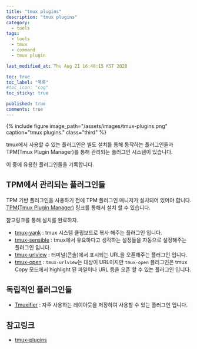 ```yaml
---
title: "tmux plugins"
description: "tmux plugins"
category:
  - tools
tags:
  - tools
  - tmux
  - command
  - tmux plugin

last_modified_at: Thu Aug 21 16:48:15 KST 2020

toc: true
toc_label: "목록"
#toc_icon: "cog"
toc_sticky: true

published: true
comments: true
---
```


{% include figure image_path="/assets/images/tmux-plugins.png" caption="tmux plugins." class="third" %}

tmux에서 사용할 수 있는 플러그인은 별도 설치를 통해 동작하는 플러그인들과 TPM(Tmux Plugin Manager)를 통해 관리되는 플러그인 시스템이 있습니다.

이 중에 유용한 플러그인들을 기록합니다.


## TPM에서 관리되는 플러그인들
TPM 기반 플러그인을 사용하기 전에 TPM 플러그인 매니저가 설치되어 있어야 합니다.
[TPM(Tmux Plugin Manager)](https://github.com/tmux-plugins/tpm) 링크를 통해서 설치 할 수 있습니다.

참고링크를 통해 설치를 완료하자.

  - [tmux-yank](https://github.com/tmux-plugins/tmux-yank)
    : tmux 시스템 클립보드로 복사 해주는 플러그인 입니다.
  - [tmux-sensible](https://github.com/tmux-plugins/tmux-sensible)
    : tmux에서 유요하다고 생각하는 설정들을 자동으로 설정해주는 플러그인 입니다.
  - [tmux-urlview](https://github.com/tmux-plugins/tmux-urlview)
    : 터미널(콘솔)에서 표시되는 URL을 오픈해주는 플러그인 입니다.
  - [tmux-open](https://github.com/tmux-plugins/tmux-open)
    : `tmux-urlview`는 대상이 URL이지만 `tmux-open` 플러그인은 tmux Copy 모드에서 highlight 된 파일이나 URL 등을 오픈 할 수 있는 플러그인 입니다. 


## 독립적인 플러그인들

 - [Tmuxifier](https://github.com/jimeh/tmuxifier)
   : 자주 사용하는 레이아웃을 저장하여 사용할 수 있는 플러그인 입니다.


## 참고링크

* [tmux-plugins][1]

[1]: https://github.com/tmux-plugin "tmux-plugins"
